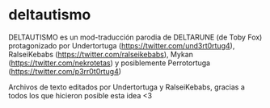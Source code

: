 # deltautismo
DELTAUTISMO es un mod-traducción parodia de DELTARUNE (de Toby Fox) protagonizado por Undertortuga (https://twitter.com/und3rt0rtug4), RalseiKebabs (https://twitter.com/ralseikebabs), Mykan (https://twitter.com/nekrotetas) y posiblemente Perrotortuga (https://twitter.com/p3rr0t0rtug4)

Archivos de texto editados por Undertortuga y RalseiKebabs, gracias a todos los que hicieron posible esta idea <3
